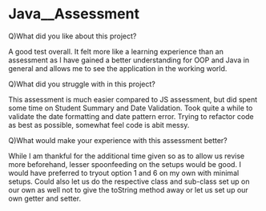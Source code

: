 # Java__Assessment

Q)What did you like about this project?

A good test overall. It felt more like a learning experience than an assessment as I have gained a better understanding for OOP and Java in general and allows me to see the application in the working world. 


Q)What did you struggle with in this project?

This assessment is much easier compared to JS assessment, but did spent some time on Student Summary and Date Validation. 
Took quite a while to validate the date formatting and date pattern error.
Trying to refactor code as best as possible, somewhat feel code is abit messy.


Q)What would make your experience with this assessment better?

While I am thankful for the additional time given so as to allow us revise more beforehand, lesser spoonfeeding on the setups would be good. I would have preferred to tryout option 1 and 6 on my own with minimal setups. Could also let us do the respective class and sub-class set up on our own as well not to give the toString method away or let us set up our own getter and setter.


